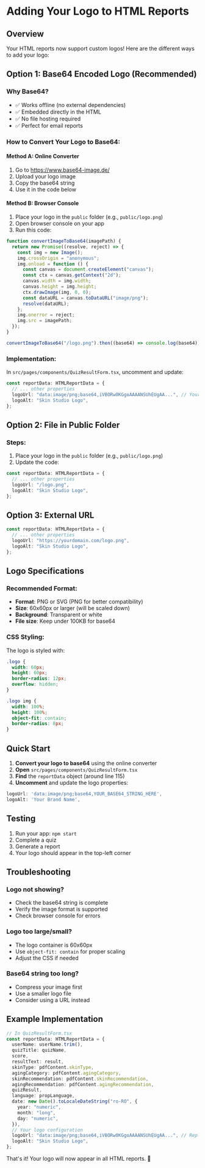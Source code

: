 # Adding Your Logo to HTML Reports

## Overview

Your HTML reports now support custom logos! Here are the different ways to add your logo:

## Option 1: Base64 Encoded Logo (Recommended)

### Why Base64?

- ✅ Works offline (no external dependencies)
- ✅ Embedded directly in the HTML
- ✅ No file hosting required
- ✅ Perfect for email reports

### How to Convert Your Logo to Base64:

#### Method A: Online Converter

1. Go to https://www.base64-image.de/
2. Upload your logo image
3. Copy the base64 string
4. Use it in the code below

#### Method B: Browser Console

1. Place your logo in the `public` folder (e.g., `public/logo.png`)
2. Open browser console on your app
3. Run this code:

```javascript
function convertImageToBase64(imagePath) {
  return new Promise((resolve, reject) => {
    const img = new Image();
    img.crossOrigin = "anonymous";
    img.onload = function () {
      const canvas = document.createElement("canvas");
      const ctx = canvas.getContext("2d");
      canvas.width = img.width;
      canvas.height = img.height;
      ctx.drawImage(img, 0, 0);
      const dataURL = canvas.toDataURL("image/png");
      resolve(dataURL);
    };
    img.onerror = reject;
    img.src = imagePath;
  });
}

convertImageToBase64("/logo.png").then((base64) => console.log(base64));
```

### Implementation:

In `src/pages/components/QuizResultForm.tsx`, uncomment and update:

```typescript
const reportData: HTMLReportData = {
  // ... other properties
  logoUrl: "data:image/png;base64,iVBORw0KGgoAAAANSUhEUgAA...", // Your base64 string
  logoAlt: "Skin Studio Logo",
};
```

## Option 2: File in Public Folder

### Steps:

1. Place your logo in the `public` folder (e.g., `public/logo.png`)
2. Update the code:

```typescript
const reportData: HTMLReportData = {
  // ... other properties
  logoUrl: "/logo.png",
  logoAlt: "Skin Studio Logo",
};
```

## Option 3: External URL

```typescript
const reportData: HTMLReportData = {
  // ... other properties
  logoUrl: "https://yourdomain.com/logo.png",
  logoAlt: "Skin Studio Logo",
};
```

## Logo Specifications

### Recommended Format:

- **Format**: PNG or SVG (PNG for better compatibility)
- **Size**: 60x60px or larger (will be scaled down)
- **Background**: Transparent or white
- **File size**: Keep under 100KB for base64

### CSS Styling:

The logo is styled with:

```css
.logo {
  width: 60px;
  height: 60px;
  border-radius: 12px;
  overflow: hidden;
}

.logo img {
  width: 100%;
  height: 100%;
  object-fit: contain;
  border-radius: 8px;
}
```

## Quick Start

1. **Convert your logo to base64** using the online converter
2. **Open** `src/pages/components/QuizResultForm.tsx`
3. **Find** the `reportData` object (around line 115)
4. **Uncomment** and update the logo properties:

```typescript
logoUrl: 'data:image/png;base64,YOUR_BASE64_STRING_HERE',
logoAlt: 'Your Brand Name',
```

## Testing

1. Run your app: `npm start`
2. Complete a quiz
3. Generate a report
4. Your logo should appear in the top-left corner

## Troubleshooting

### Logo not showing?

- Check the base64 string is complete
- Verify the image format is supported
- Check browser console for errors

### Logo too large/small?

- The logo container is 60x60px
- Use `object-fit: contain` for proper scaling
- Adjust the CSS if needed

### Base64 string too long?

- Compress your image first
- Use a smaller logo file
- Consider using a URL instead

## Example Implementation

```typescript
// In QuizResultForm.tsx
const reportData: HTMLReportData = {
  userName: userName.trim(),
  quizTitle: quizName,
  score,
  resultText: result,
  skinType: pdfContent.skinType,
  agingCategory: pdfContent.agingCategory,
  skinRecommendation: pdfContent.skinRecommendation,
  agingRecommendation: pdfContent.agingRecommendation,
  quizResult,
  language: propLanguage,
  date: new Date().toLocaleDateString("ro-RO", {
    year: "numeric",
    month: "long",
    day: "numeric",
  }),
  // Your logo configuration
  logoUrl: "data:image/png;base64,iVBORw0KGgoAAAANSUhEUgAA...", // Replace with your base64
  logoAlt: "Skin Studio Logo",
};
```

That's it! Your logo will now appear in all HTML reports. 🎉
